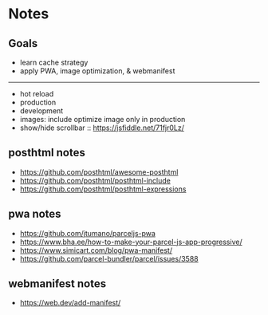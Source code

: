 # Notes

## Goals

- learn cache strategy
- apply PWA, image optimization, & webmanifest

---

- hot reload
- production
- development
- images: include optimize image only in production
- show/hide scrollbar :: https://jsfiddle.net/71fjr0Lz/


## posthtml notes

- https://github.com/posthtml/awesome-posthtml
- https://github.com/posthtml/posthtml-include
- https://github.com/posthtml/posthtml-expressions

## pwa notes

- https://github.com/jtumano/parceljs-pwa
- https://www.bha.ee/how-to-make-your-parcel-js-app-progressive/
- https://www.simicart.com/blog/pwa-manifest/
- https://github.com/parcel-bundler/parcel/issues/3588

## webmanifest notes

- https://web.dev/add-manifest/